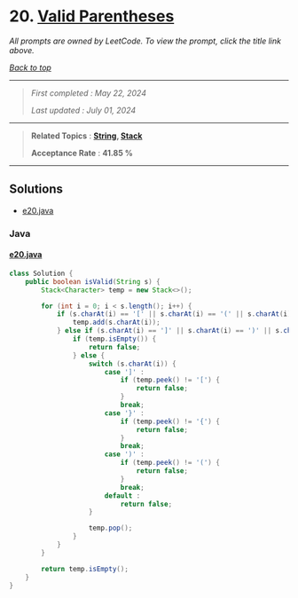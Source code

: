 # 20. [Valid Parentheses](<https://leetcode.com/problems/valid-parentheses>)

*All prompts are owned by LeetCode. To view the prompt, click the title link above.*

*[Back to top](<../README.md>)*

------

> *First completed : May 22, 2024*
>
> *Last updated : July 01, 2024*

------

> **Related Topics** : **[String](<by_topic/String.md>), [Stack](<by_topic/Stack.md>)**
>
> **Acceptance Rate** : **41.85 %**

------

## Solutions

- [e20.java](<../my-submissions/e20.java>)
### Java
#### [e20.java](<../my-submissions/e20.java>)
```Java
class Solution {
    public boolean isValid(String s) {
        Stack<Character> temp = new Stack<>();

        for (int i = 0; i < s.length(); i++) {
            if (s.charAt(i) == '[' || s.charAt(i) == '(' || s.charAt(i) == '{') {
                temp.add(s.charAt(i));
            } else if (s.charAt(i) == ']' || s.charAt(i) == ')' || s.charAt(i) == '}') {
                if (temp.isEmpty()) {
                    return false;
                } else {
                    switch (s.charAt(i)) {
                        case ']' :
                            if (temp.peek() != '[') {
                                return false;
                            }
                            break;
                        case '}' :
                            if (temp.peek() != '{') {
                                return false;
                            }
                            break;
                        case ')' :
                            if (temp.peek() != '(') {
                                return false;
                            }
                            break;
                        default :
                            return false;       
                    }

                    temp.pop();
                }
            }
        }

        return temp.isEmpty();
    }
}
```

